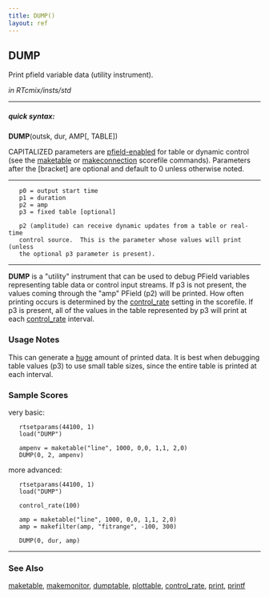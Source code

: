 ```yaml
---
title: DUMP()
layout: ref
---
```


## DUMP

Print pfield variable data (utility instrument).

*in RTcmix/insts/std*  
  

-----

##### quick syntax:

**DUMP**(outsk, dur, AMP\[, TABLE\])

CAPITALIZED parameters are [pfield-enabled](pfield-enabled.html) for
table or dynamic control (see the
[maketable](../scorefile/maketable-2.html) or
[makeconnection](../scorefile/makeconnection-2.html) scorefile
commands). Parameters after the \[bracket\] are optional and default to
0 unless otherwise noted.

-----

  
  

``` 
   p0 = output start time
   p1 = duration
   p2 = amp
   p3 = fixed table [optional]

   p2 (amplitude) can receive dynamic updates from a table or real-time
   control source.  This is the parameter whose values will print (unless
   the optional p3 parameter is present).
```

  

-----

  
**DUMP** is a "utility" instrument that can be used to debug PField
variables representing table data or control input streams. If p3 is not
present, the values coming through the "amp" PField (p2) will be
printed. How often printing occurs is determined by the
[control\_rate](../scorefile/control_rate.html) setting in the
scorefile. If p3 is present, all of the values in the table represented
by p3 will print at each [control\_rate](../scorefile/control_rate.html)
interval.

### Usage Notes

This can generate a <u>huge</u> amount of printed data. It is best when
debugging table values (p3) to use small table sizes, since the entire
table is printed at each interval.

### Sample Scores

very basic:

``` 
   rtsetparams(44100, 1)
   load("DUMP")

   ampenv = maketable("line", 1000, 0,0, 1,1, 2,0)
   DUMP(0, 2, ampenv)
```

  
  
more advanced:

``` 
   rtsetparams(44100, 1)
   load("DUMP")

   control_rate(100)

   amp = maketable("line", 1000, 0,0, 1,1, 2,0)
   amp = makefilter(amp, "fitrange", -100, 300)

   DUMP(0, dur, amp)
```

  

-----

### See Also

[maketable](../scorefile/maketable.html),
[makemonitor](../scorefile/makemonitor.html),
[dumptable](../scorefile/dumptable.html),
[plottable](../scorefile/plottable.html),
[control\_rate](../scorefile/control_rate.html),
[print](../scorefile/print.html), [printf](../scorefile/printf.html)
